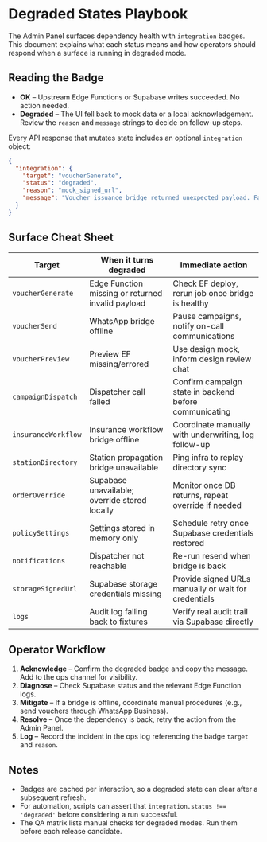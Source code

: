 # Degraded States Playbook

The Admin Panel surfaces dependency health with `integration` badges. This document explains what each status means and
how operators should respond when a surface is running in degraded mode.

## Reading the Badge

- **OK** – Upstream Edge Functions or Supabase writes succeeded. No action needed.
- **Degraded** – The UI fell back to mock data or a local acknowledgement. Review the `reason` and `message` strings to
  decide on follow-up steps.

Every API response that mutates state includes an optional `integration` object:

```json
{
  "integration": {
    "target": "voucherGenerate",
    "status": "degraded",
    "reason": "mock_signed_url",
    "message": "Voucher issuance bridge returned unexpected payload. Falling back to local generator."
  }
}
```

## Surface Cheat Sheet

| Target                | When it turns degraded                                    | Immediate action |
|-----------------------|-----------------------------------------------------------|------------------|
| `voucherGenerate`     | Edge Function missing or returned invalid payload         | Check EF deploy, rerun job once bridge is healthy |
| `voucherSend`         | WhatsApp bridge offline                                   | Pause campaigns, notify on-call communications |
| `voucherPreview`      | Preview EF missing/errored                                | Use design mock, inform design review chat |
| `campaignDispatch`    | Dispatcher call failed                                    | Confirm campaign state in backend before communicating |
| `insuranceWorkflow`   | Insurance workflow bridge offline                         | Coordinate manually with underwriting, log follow-up |
| `stationDirectory`    | Station propagation bridge unavailable                    | Ping infra to replay directory sync |
| `orderOverride`       | Supabase unavailable; override stored locally             | Monitor once DB returns, repeat override if needed |
| `policySettings`      | Settings stored in memory only                            | Schedule retry once Supabase credentials restored |
| `notifications`       | Dispatcher not reachable                                  | Re-run resend when bridge is back |
| `storageSignedUrl`    | Supabase storage credentials missing                      | Provide signed URLs manually or wait for credentials |
| `logs`                | Audit log falling back to fixtures                        | Verify real audit trail via Supabase directly |

## Operator Workflow

1. **Acknowledge** – Confirm the degraded badge and copy the message. Add to the ops channel for visibility.
2. **Diagnose** – Check Supabase status and the relevant Edge Function logs.
3. **Mitigate** – If a bridge is offline, coordinate manual procedures (e.g., send vouchers through WhatsApp Business).
4. **Resolve** – Once the dependency is back, retry the action from the Admin Panel.
5. **Log** – Record the incident in the ops log referencing the badge `target` and `reason`.

## Notes

- Badges are cached per interaction, so a degraded state can clear after a subsequent refresh.
- For automation, scripts can assert that `integration.status !== 'degraded'` before considering a run successful.
- The QA matrix lists manual checks for degraded modes. Run them before each release candidate.

